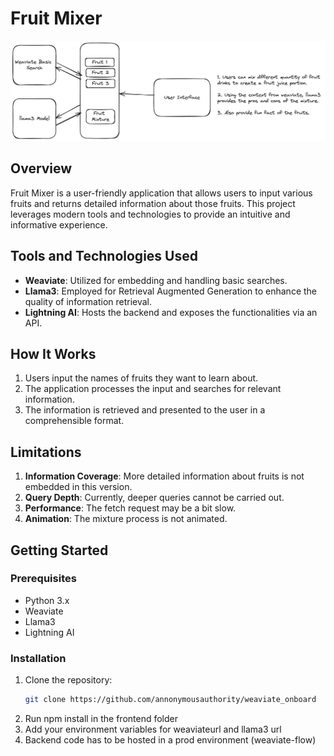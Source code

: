 # Fruit Mixer

![Project Image 1](weaviate-onboarding.png)

## Overview

Fruit Mixer is a user-friendly application that allows users to input various fruits and returns detailed information about those fruits. This project leverages modern tools and technologies to provide an intuitive and informative experience.

## Tools and Technologies Used

- **Weaviate**: Utilized for embedding and handling basic searches.
- **Llama3**: Employed for Retrieval Augmented Generation to enhance the quality of information retrieval.
- **Lightning AI**: Hosts the backend and exposes the functionalities via an API.

## How It Works

1. Users input the names of fruits they want to learn about.
2. The application processes the input and searches for relevant information.
3. The information is retrieved and presented to the user in a comprehensible format.

## Limitations

1. **Information Coverage**: More detailed information about fruits is not embedded in this version.
2. **Query Depth**: Currently, deeper queries cannot be carried out.
3. **Performance**: The fetch request may be a bit slow.
4. **Animation**: The mixture process is not animated.

## Getting Started

### Prerequisites

- Python 3.x
- Weaviate
- Llama3
- Lightning AI

### Installation

1. Clone the repository:
   ```bash
   git clone https://github.com/annonymousauthority/weaviate_onboard
2. Run npm install in the frontend folder
3. Add your environment variables for weaviateurl and llama3 url
4. Backend code has to be hosted in a prod environment (weaviate-flow)
